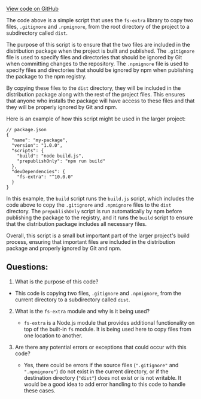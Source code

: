 [View code on GitHub](https://github.com/oxygenium/oxygenium-web3/packages/cli/scripts/copy-template.js)

The code above is a simple script that uses the `fs-extra` library to copy two files, `.gitignore` and `.npmignore`, from the root directory of the project to a subdirectory called `dist`. 

The purpose of this script is to ensure that the two files are included in the distribution package when the project is built and published. The `.gitignore` file is used to specify files and directories that should be ignored by Git when committing changes to the repository. The `.npmignore` file is used to specify files and directories that should be ignored by npm when publishing the package to the npm registry. 

By copying these files to the `dist` directory, they will be included in the distribution package along with the rest of the project files. This ensures that anyone who installs the package will have access to these files and that they will be properly ignored by Git and npm.

Here is an example of how this script might be used in the larger project:

```
// package.json
{
  "name": "my-package",
  "version": "1.0.0",
  "scripts": {
    "build": "node build.js",
    "prepublishOnly": "npm run build"
  },
  "devDependencies": {
    "fs-extra": "^10.0.0"
  }
}
```

In this example, the `build` script runs the `build.js` script, which includes the code above to copy the `.gitignore` and `.npmignore` files to the `dist` directory. The `prepublishOnly` script is run automatically by npm before publishing the package to the registry, and it runs the `build` script to ensure that the distribution package includes all necessary files.

Overall, this script is a small but important part of the larger project's build process, ensuring that important files are included in the distribution package and properly ignored by Git and npm.
## Questions: 
 1. What is the purpose of this code?
   - This code is copying two files, `.gitignore` and `.npmignore`, from the current directory to a subdirectory called `dist`.

2. What is the `fs-extra` module and why is it being used?
   - `fs-extra` is a Node.js module that provides additional functionality on top of the built-in `fs` module. It is being used here to copy files from one location to another.

3. Are there any potential errors or exceptions that could occur with this code?
   - Yes, there could be errors if the source files (`".gitignore"` and `".npmignore"`) do not exist in the current directory, or if the destination directory (`"dist"`) does not exist or is not writable. It would be a good idea to add error handling to this code to handle these cases.